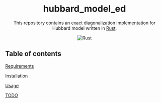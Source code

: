 <div align="center">

# hubbard_model_ed
  
This repository contains an exact diagonalization implementation for Hubbard model written in [Rust](https://www.rust-lang.org/).

![Rust](https://img.shields.io/badge/rust-%23000000.svg?style=for-the-badge&logo=rust&logoColor=white)
  
</div>

## Table of contents

[Requirements](#requirements)

[Installation](#installation)

[Usage](#usage)

[TODO](#todo)

